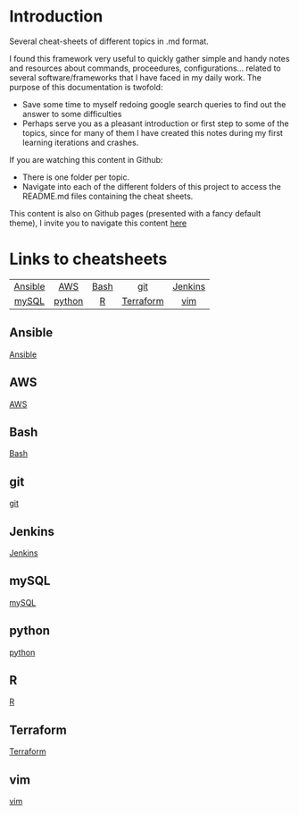 # Introduction
Several cheat-sheets of different topics in .md format.

I found this framework very useful to quickly gather simple and handy notes and resources about commands, proceedures, configurations... related to several software/frameworks that I have faced in my daily work. The purpose of this documentation is twofold:
* Save some time to myself redoing google search queries to find out the answer to some difficulties
* Perhaps serve you as a pleasant introduction or first step to some of the topics, since for many of them I have created this notes during my first learning iterations and crashes. 

If you are watching this content in Github: 
* There is one folder per topic.
* Navigate into each of the different folders of this project to access the README.md files containing the cheat sheets.

This content is also on Github pages (presented with a fancy default theme), I invite you to navigate this content [here](https://peferso.github.io/cheat-sheets/)

# Links to cheatsheets
|                                 |                              |                          |                                    |                                |
| :---:                           | :---:                        | :---:                    | :---:                              | :---:                          |
| [Ansible](./Ansible/README.md)  | [AWS](./AWS/README.md)       | [Bash](./bash/README.md) | [git](./git/README.md)             | [Jenkins](./Jenkins/README.md) |
| [mySQL](./mySQL/README.md)      | [python](./python/README.md) | [R](./R/README.md)       | [Terraform](./Terraform/README.md) | [vim](./vim/README.md)         |



## Ansible
[Ansible](./Ansible/README.md)

## AWS
[AWS](./AWS/README.md)

## Bash
[Bash](./bash/README.md)

## git
[git](./git/README.md)

## Jenkins
[Jenkins](./Jenkins/README.md)

## mySQL
[mySQL](./mySQL/README.md)

## python
[python](./python/README.md)

## R
[R](./R/README.md)

## Terraform
[Terraform](./Terraform/README.md)

## vim
[vim](./vim/README.md)

